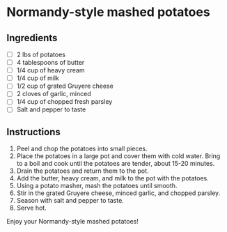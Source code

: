 # Normandy-style mashed potatoes

## Ingredients

- [ ] 2 lbs of potatoes
- [ ] 4 tablespoons of butter
- [ ] 1/4 cup of heavy cream
- [ ] 1/4 cup of milk
- [ ] 1/2 cup of grated Gruyere cheese
- [ ] 2 cloves of garlic, minced
- [ ] 1/4 cup of chopped fresh parsley
- [ ] Salt and pepper to taste

## Instructions

1. Peel and chop the potatoes into small pieces.
2. Place the potatoes in a large pot and cover them with cold water. Bring to a boil and cook until the potatoes are tender, about 15-20 minutes.
3. Drain the potatoes and return them to the pot.
4. Add the butter, heavy cream, and milk to the pot with the potatoes.
5. Using a potato masher, mash the potatoes until smooth.
6. Stir in the grated Gruyere cheese, minced garlic, and chopped parsley.
7. Season with salt and pepper to taste.
8. Serve hot.

Enjoy your Normandy-style mashed potatoes!
